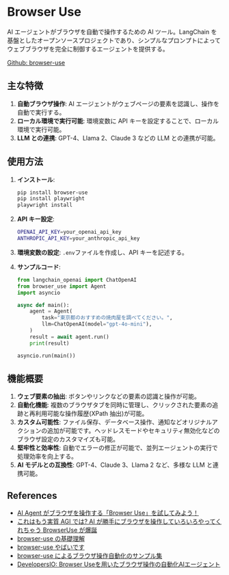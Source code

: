 # Browser Use

AI エージェントがブラウザを自動で操作するための AI ツール。LangChain を基盤としたオープンソースプロジェクトであり、シンプルなプロンプトによってウェブブラウザを完全に制御するエージェントを提供する。

[Github: browser-use](https://github.com/browser-use/browser-use)

## 主な特徴

1. **自動ブラウザ操作**: AI エージェントがウェブページの要素を認識し、操作を自動で実行する。
2. **ローカル環境で実行可能**: 環境変数に API キーを設定することで、ローカル環境で実行可能。
3. **LLM との連携**: GPT-4、Llama 2、Claude 3 などの LLM との連携が可能。

## 使用方法

1. **インストール**:

   ```sh
   pip install browser-use
   pip install playwright
   playwright install
   ```

2. **API キー設定**:

   ```sh
   OPENAI_API_KEY=your_openai_api_key
   ANTHROPIC_API_KEY=your_anthropic_api_key
   ```

3. **環境変数の設定**: `.env`ファイルを作成し、API キーを記述する。

4. **サンプルコード**:

   ```python
   from langchain_openai import ChatOpenAI
   from browser_use import Agent
   import asyncio

   async def main():
       agent = Agent(
           task="東京都のおすすめの焼肉屋を調べてください。",
           llm=ChatOpenAI(model="gpt-4o-mini"),
       )
       result = await agent.run()
       print(result)

   asyncio.run(main())
   ```

## 機能概要

1. **ウェブ要素の抽出**: ボタンやリンクなどの要素の認識と操作が可能。
2. **自動化機能**: 複数のブラウザタブを同時に管理し、クリックされた要素の追跡と再利用可能な操作履歴(XPath 抽出)が可能。
3. **カスタム可能性**: ファイル保存、データベース操作、通知などオリジナルアクションの追加が可能です。ヘッドレスモードやセキュリティ無効化などのブラウザ設定のカスタマイズも可能。
4. **堅牢性と効率性**: 自動でエラーの修正が可能で、並列エージェントの実行で処理効率を向上する。
5. **AI モデルとの互換性**: GPT-4、Claude 3、Llama 2 など、多様な LLM と連携可能。

## References

- [AI Agent がブラウザを操作する「Browser Use」を試してみよう！](https://note.com/jolly_dahlia842/n/nb09c594eae7f)
- [これはもう実質 AGI では? AI が勝手にブラウザを操作していろいろやってくれちゃう BrowserUse が爆誕](https://note.com/shi3zblog/n/n960fc72b36e9)
- [browser-use の基礎理解](https://zenn.dev/gunjo/articles/8450e69537dbb6)
- [browser-use やばいです](https://qiita.com/Syoitu/items/5aa84b5d8c6047c4d41b)
- [browser-use によるブラウザ操作自動化のサンプル集](https://zenn.dev/gunjo/articles/2f6898b846d371)
- [DevelopersIO: Browser Useを用いたブラウザ操作の自動化AIエージェント](https://dev.classmethod.jp/articles/browser-use-start/)
